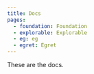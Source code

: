 ```yaml
---
title: Docs
pages:
  - foundation: Foundation
  - explorable: Explorable
  - eg: eg
  - egret: Egret
---
```


These are the docs.
